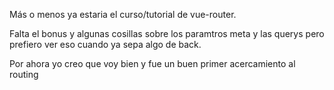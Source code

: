 Más o menos ya estaria el curso/tutorial de vue-router.

Falta el bonus y algunas cosillas sobre los paramtros meta y las querys pero prefiero ver eso cuando ya sepa algo de back.

Por ahora yo creo que voy bien y fue un buen primer acercamiento al routing



